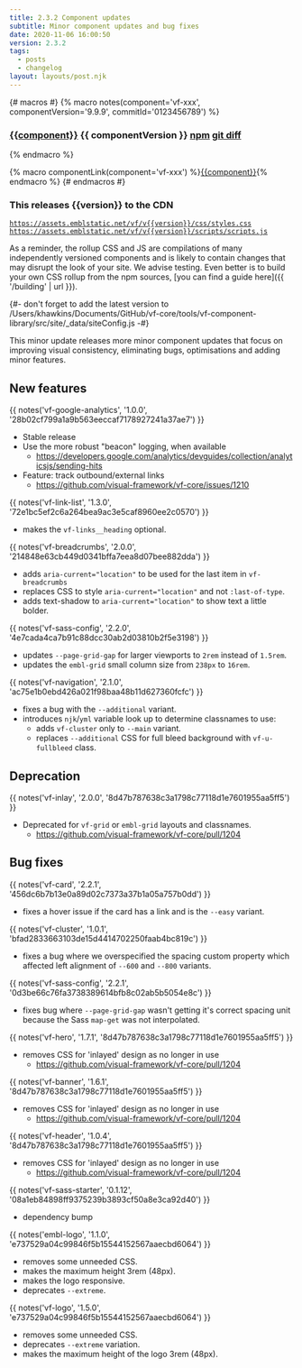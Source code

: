 ```yaml
---
title: 2.3.2 Component updates
subtitle: Minor component updates and bug fixes
date: 2020-11-06 16:00:50
version: 2.3.2
tags:
  - posts
  - changelog
layout: layouts/post.njk
---
```


{# macros #}
{% macro notes(component='vf-xxx', componentVersion='9.9.9', commitId='0123456789') %}

### [{{component}}](https://visual-framework.github.io/vf-core/components/{{component}}/) <span class="vf-badge">{{ componentVersion }}</span> <a href="https://www.npmjs.com/package/@visual-framework/{{component}}/v/{{componentVersion}}" class="vf-badge">npm</a> <a href="https://github.com/visual-framework/vf-core/commit/{{commitId}}" class="vf-badge">git diff</a>

{% endmacro %}

{% macro componentLink(component='vf-xxx') %}[{{component}}](https://visual-framework.github.io/vf-core/components/{{component}}/){% endmacro %}
{# endmacros #}

<div class="vf-box vf-box-theme--tertiary vf-box--easy">
<h3 class="vf-box__heading">
This releases {{version}} to the CDN
</h3>
<div class="vf-box__text">

[`https://assets.emblstatic.net/vf/v{{version}}/css/styles.css`](https://assets.emblstatic.net/vf/v{{version}}/css/styles.css) <br/>
[`https://assets.emblstatic.net/vf/v{{version}}/scripts/scripts.js`](https://assets.emblstatic.net/vf/v{{version}}/scripts/scripts.js)

As a reminder, the rollup CSS and JS are compilations of many independently versioned components and is likely to contain changes that may disrupt the look of your site. We advise testing. Even better is to build your own CSS rollup from the npm sources, [you can find a guide here]({{ '/building' | url }}).

{#- don't forget to add the latest version to /Users/khawkins/Documents/GitHub/vf-core/tools/vf-component-library/src/site/_data/siteConfig.js -#}

</div>
</div>

This minor update releases more minor component updates that focus on improving visual consistency, eliminating bugs, optimisations and adding minor features.

## New features

{{ notes('vf-google-analytics', '1.0.0', '28b02cf799a1a9b563eeccaf7178927241a37ae7') }}

* Stable release
* Use the more robust "beacon" logging, when available
  * https://developers.google.com/analytics/devguides/collection/analyticsjs/sending-hits
* Feature: track outbound/external links
  * https://github.com/visual-framework/vf-core/issues/1210

{{ notes('vf-link-list', '1.3.0', '72e1bc5ef2c6a264bea9ac3e5caf8960ee2c0570') }}

* makes the `vf-links__heading` optional.

{{ notes('vf-breadcrumbs', '2.0.0', '214848e63cb449d0341bffa7eea8d07bee882dda') }}

* adds `aria-current="location"` to be used for the last item in `vf-breadcrumbs`
* replaces CSS to style `aria-current="location"` and not `:last-of-type`.
* adds text-shadow to `aria-current="location"` to show text a little bolder.

{{ notes('vf-sass-config', '2.2.0', '4e7cada4ca7b91c88dcc30ab2d03810b2f5e3198') }}

* updates `--page-grid-gap` for larger viewports to `2rem` instead of `1.5rem`.
* updates the `embl-grid` small column size from `238px` to `16rem`.

{{ notes('vf-navigation', '2.1.0', 'ac75e1b0ebd426a021f98baa48b11d627360fcfc') }}

* fixes a bug with the `--additional` variant.
* introduces `njk`/`yml` variable look up to determine classnames to use:
  * adds `vf-cluster` only to `--main` variant.
  * replaces `--additional` CSS for full bleed background with `vf-u-fullbleed` class.

## Deprecation

{{ notes('vf-inlay', '2.0.0', '8d47b787638c3a1798c77118d1e7601955aa5ff5') }}

* Deprecated for `vf-grid` or `embl-grid` layouts and classnames.
  * https://github.com/visual-framework/vf-core/pull/1204

## Bug fixes

{{ notes('vf-card', '2.2.1', '456dc6b7b13e0a89d02c7373a37b1a05a757b0dd') }}

* fixes a hover issue if the card has a link and is the `--easy` variant.

{{ notes('vf-cluster', '1.0.1', 'bfad2833663103de15d4414702250faab4bc819c') }}

* fixes a bug where we overspecified the spacing custom property which affected left alignment of `--600` and `--800` variants.

{{ notes('vf-sass-config', '2.2.1', '0d3be66c76fa3738389614bfb8c02ab5b5054e8c') }}

* fixes bug where `--page-grid-gap` wasn't getting it's correct spacing unit because the Sass `map-get` was not interpolated.

{{ notes('vf-hero', '1.7.1', '8d47b787638c3a1798c77118d1e7601955aa5ff5') }}

* removes CSS for 'inlayed' design as no longer in use
  * https://github.com/visual-framework/vf-core/pull/1204

{{ notes('vf-banner', '1.6.1', '8d47b787638c3a1798c77118d1e7601955aa5ff5') }}

* removes CSS for 'inlayed' design as no longer in use
  * https://github.com/visual-framework/vf-core/pull/1204

{{ notes('vf-header', '1.0.4', '8d47b787638c3a1798c77118d1e7601955aa5ff5') }}

* removes CSS for 'inlayed' design as no longer in use
  * https://github.com/visual-framework/vf-core/pull/1204

{{ notes('vf-sass-starter', '0.1.12', '08a1eb84898ff9375239b3893cf50a8e3ca92d40') }}

* dependency bump

{{ notes('embl-logo', '1.1.0', 'e737529a04c99846f5b15544152567aaecbd6064') }}

* removes some unneeded CSS.
* makes the maximum height 3rem (48px).
* makes the logo responsive.
* deprecates `--extreme`.

{{ notes('vf-logo', '1.5.0', 'e737529a04c99846f5b15544152567aaecbd6064') }}

* removes some unneeded CSS.
* deprecates `--extreme` variation.
* makes the maximum height of the logo 3rem (48px).
